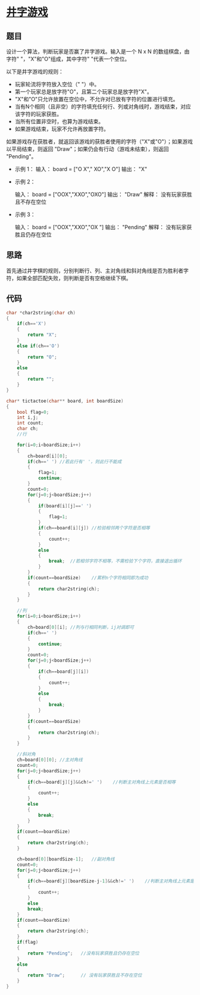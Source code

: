 # [井字游戏](https://leetcode-cn.com/problems/tic-tac-toe-lcci/)

## 题目

设计一个算法，判断玩家是否赢了井字游戏。输入是一个 N x N 的数组棋盘，由字符" "，"X"和"O"组成，其中字符" "代表一个空位。

以下是井字游戏的规则：

- 玩家轮流将字符放入空位（" "）中。
- 第一个玩家总是放字符"O"，且第二个玩家总是放字符"X"。
- "X"和"O"只允许放置在空位中，不允许对已放有字符的位置进行填充。
- 当有N个相同（且非空）的字符填充任何行、列或对角线时，游戏结束，对应该字符的玩家获胜。
- 当所有位置非空时，也算为游戏结束。
- 如果游戏结束，玩家不允许再放置字符。

如果游戏存在获胜者，就返回该游戏的获胜者使用的字符（"X"或"O"）；如果游戏以平局结束，则返回 "Draw"；如果仍会有行动（游戏未结束），则返回 "Pending"。

- 示例 1：
  输入： board = ["O X"," XO","X O"]
  输出： "X"

- 示例 2：

  输入： board = ["OOX","XXO","OXO"]
  输出： "Draw"
  解释： 没有玩家获胜且不存在空位

- 示例 3：

  输入： board = ["OOX","XXO","OX "]
  输出： "Pending"
  解释： 没有玩家获胜且仍存在空位

## 思路

 首先通过井字棋的规则，分别判断行、列、主对角线和斜对角线是否为胜利者字符，如果全部匹配失败，则判断是否有空格继续下棋。 

## 代码

```C
char *char2string(char ch)
{
    if(ch=='X')
    {
        return "X";
    }
    else if(ch=='O')
    {
        return "O";
    }
    else
    {
        return "";
    }
}

char* tictactoe(char** board, int boardSize)
{
    bool flag=0;
    int i,j;
    int count;
    char ch;
    //行

    for(i=0;i<boardSize;i++)
    {
        ch=board[i][0];
        if(ch==' ') //若此行有' '，则此行不能成
        {
            flag=1;
            continue;
        }
        count=0;
        for(j=0;j<boardSize;j++)
        {
            if(board[i][j]==' ')
            {
                flag=1;
            }
            if(ch==board[i][j]) //检验相邻两个字符是否相等
            {
                count++;
            }
            else
            {
                break;  //若相邻字符不相等，不需检验下个字符，直接退出循环
            }
        }
        if(count==boardSize)    //累积n个字符相同即为成功
        {
            return char2string(ch);
        }
    }

    //列
    for(i=0;i<boardSize;i++)
    {
        ch=board[0][i]; //列与行相同判断，ij对调即可
        if(ch==' ')
        {
            continue;
        }
        count=0;
        for(j=0;j<boardSize;j++)
        {
            if(ch==board[j][i])
            {
                count++;
            }
            else
            {
                break;
            }
        }
        if(count==boardSize)
        {
            return char2string(ch);
        }
    }

    //斜对角
    ch=board[0][0]; //主对角线
    count=0;
    for(j=0;j<boardSize;j++)
    {
        if(ch==board[j][j]&&ch!=' ')    //判断主对角线上元素是否相等
        {
            count++;
        }
        else
        {
            break;
        }
    }
    if(count==boardSize)
    {
        return char2string(ch);
    }

    ch=board[0][boardSize-1];   //副对角线
    count=0;
    for(j=0;j<boardSize;j++)
    {
        if(ch==board[j][boardSize-j-1]&&ch!=' ')    //判断主对角线上元素是否相等
        {
            count++;
        }
        else 
        break;
    }
    if(count==boardSize)
    {
        return char2string(ch);
    }
    if(flag)   
    {
        return "Pending";   //没有玩家获胜且仍存在空位
    }
    else
    {
        return "Draw";      // 没有玩家获胜且不存在空位
    }
}
```



